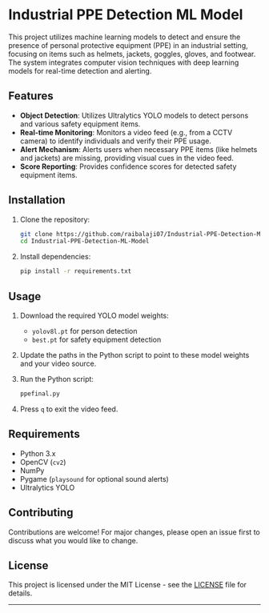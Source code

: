 # Industrial PPE Detection ML Model

This project utilizes machine learning models to detect and ensure the presence of personal protective equipment (PPE) in an industrial setting, focusing on items such as helmets, jackets, goggles, gloves, and footwear. The system integrates computer vision techniques with deep learning models for real-time detection and alerting.

## Features

- **Object Detection**: Utilizes Ultralytics YOLO models to detect persons and various safety equipment items.
- **Real-time Monitoring**: Monitors a video feed (e.g., from a CCTV camera) to identify individuals and verify their PPE usage.
- **Alert Mechanism**: Alerts users when necessary PPE items (like helmets and jackets) are missing, providing visual cues in the video feed.
- **Score Reporting**: Provides confidence scores for detected safety equipment items.

## Installation

1. Clone the repository:
   ```bash
   git clone https://github.com/raibalaji07/Industrial-PPE-Detection-ML-Model.git
   cd Industrial-PPE-Detection-ML-Model
   ```

2. Install dependencies:
   ```bash
   pip install -r requirements.txt
   ```

## Usage

1. Download the required YOLO model weights:
   - `yolov8l.pt` for person detection
   - `best.pt` for safety equipment detection

2. Update the paths in the Python script to point to these model weights and your video source.

3. Run the Python script:
   ```bash
   ppefinal.py
   ```

4. Press `q` to exit the video feed.

## Requirements

- Python 3.x
- OpenCV (`cv2`)
- NumPy
- Pygame (`playsound` for optional sound alerts)
- Ultralytics YOLO

## Contributing

Contributions are welcome! For major changes, please open an issue first to discuss what you would like to change.

## License

This project is licensed under the MIT License - see the [LICENSE](LICENSE) file for details.

---